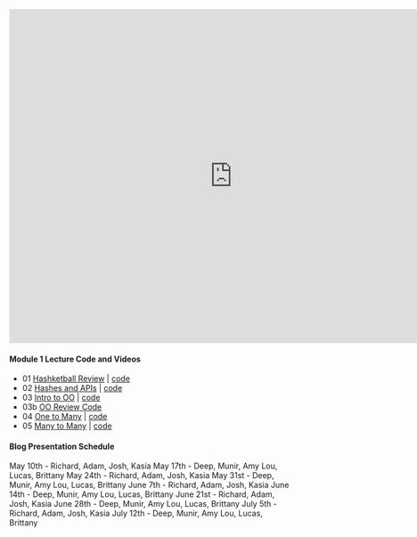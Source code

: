 <iframe src="https://calendar.google.com/calendar/b/1/embed?showPrint=0&amp;showTabs=0&amp;showCalendars=0&amp;mode=WEEK&amp;height=600&amp;wkst=1&amp;bgcolor=%23FFFFFF&amp;src=flatironschool.com_50tfj50t2i81q13cgoj6ri2tlo%40group.calendar.google.com&amp;color=%23B1365F&amp;ctz=America%2FNew_York" style="border-width:0" width="800" height="600" frameborder="0" scrolling="no"></iframe>

#### Module 1 Lecture Code and Videos

* 01 [Hashketball Review](https://youtu.be/MINUrRLCWtM) | [code](https://github.com/learn-co-students/dc-web-042318/tree/master/01-hasketball-review)  
* 02 [Hashes and APIs](https://youtu.be/F61WyHVPnfA) | [code](https://github.com/learn-co-students/dc-web-042318/tree/master/02-hashes-and-apis)
* 03 [Intro to OO](https://youtu.be/OJMkqWYjtFU) | [code](https://github.com/learn-co-students/dc-web-042318/tree/master/03-intro-to-oo)
* 03b [OO Review Code](https://github.com/learn-co-students/dc-web-042318/tree/master/05-oo-review)
* 04 [One to Many](https://www.youtube.com/watch?v=fugImeZxeKI) | [code](https://github.com/learn-co-students/dc-web-042318/tree/master/04-one-to-many)
* 05 [Many to Many](https://www.youtube.com/edit?o=U&video_id=OQHwDIFgir0) | [code](https://github.com/learn-co-students/dc-web-042318/tree/master/05-many-to-many)

#### Blog Presentation Schedule

May 10th - Richard, Adam, Josh, Kasia
May 17th - Deep, Munir, Amy Lou, Lucas, Brittany
May 24th - Richard, Adam, Josh, Kasia
May 31st - Deep, Munir, Amy Lou, Lucas, Brittany 
June 7th - Richard, Adam, Josh, Kasia
June 14th - Deep, Munir, Amy Lou, Lucas, Brittany
June 21st - Richard, Adam, Josh, Kasia
June 28th - Deep, Munir, Amy Lou, Lucas, Brittany
July 5th - Richard, Adam, Josh, Kasia
July 12th - Deep, Munir, Amy Lou, Lucas, Brittany
